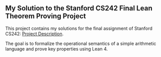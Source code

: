 ## My Solution to the Stanford CS242 Final Lean Theorem Proving Project

This project contains my solutions for the final assignment of Stanford CS242: [Project Description](https://stanford-cs242.github.io/f19/assignments/final/lean).

The goal is to formalize the operational semantics of a simple arithmetic language and prove key properties using Lean 4.
